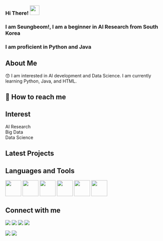 ### Hi There! <img src="https://raw.githubusercontent.com/MartinHeinz/MartinHeinz/master/wave.gif" width="30px">
### I am Seungbeom!, I am a beginner in AI Research from South Korea
### I am proficient in Python and Java

## About Me

:kissing_smiling_eyes: I am interested in AI development and Data Science. I am currently 
learning Python, Java, and HTML.<br/>


## :postbox: How to reach me

## Interest

AI Research<br/>
Big Data<br/>
Data Science<br/>

## Latest Projects

## Languages and Tools
<p>
<img src="https://cdn.jsdelivr.net/gh/devicons/devicon/icons/python/python-original.svg" width="50" height="50"/>
<img src="https://cdn.jsdelivr.net/gh/devicons/devicon/icons/html5/html5-plain.svg" width="50" height="50"/>
<img src="https://cdn.jsdelivr.net/gh/devicons/devicon/icons/css3/css3-plain.svg" width="50" height="50"/>
<img src="https://cdn.jsdelivr.net/gh/devicons/devicon/icons/javascript/javascript-plain.svg" width="50" height="50"/>
<img src="https://cdn.jsdelivr.net/gh/devicons/devicon/icons/flask/flask-original.svg" width="50" height="50"/>
<img src="https://cdn.jsdelivr.net/gh/devicons/devicon/icons/vscode/vscode-original.svg" width="50" height="50"/>
</p>

## Connect with me
<p>
<a href="www.gmail.com"><img src="https://img.shields.io/badge/Gmail-D14836?style=for-the-badge&logo=gmail&logoColor=white"/></a>
<img src="https://img.shields.io/badge/Line-00C300?style=for-the-badge&logo=line&logoColor=white"/> 
<img src="https://img.shields.io/badge/Telegram-2CA5E0?style=for-the-badge&logo=telegram&logoColor=white"/> 
<img src="https://img.shields.io/badge/LinkedIn-0077B5?style=for-the-badge&logo=linkedin&logoColor=white"/>
</p>

<!-- status bar -->
  <img src="https://github-readme-stats.vercel.app/api?username=tmdqja75&layout=compact&show_icons=true&theme=vue&hide_border=true" />
  <img src="https://github-readme-stats.vercel.app/api/top-langs/?username=tmdqja75&layout=compact&theme=vue&hide_border=true" />
